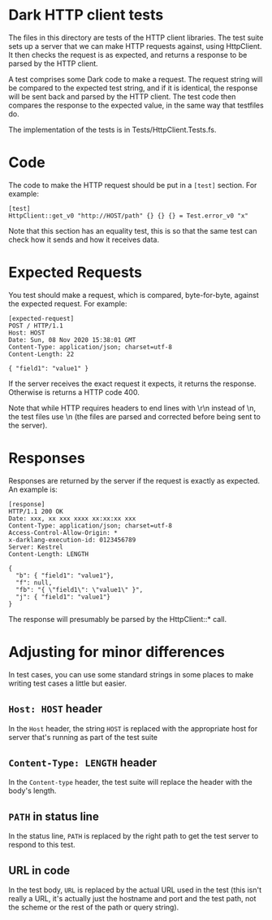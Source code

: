 # Dark HTTP client tests

The files in this directory are tests of the HTTP client libraries. The test suite
sets up a server that we can make HTTP requests against, using HttpClient. It then
checks the request is as expected, and returns a response to be parsed by the HTTP
client.

A test comprises some Dark code to make a request. The request string will be
compared to the expected test string, and if it is identical, the response will
be sent back and parsed by the HTTP client. The test code then compares the
response to the expected value, in the same way that testfiles do.

The implementation of the tests is in Tests/HttpClient.Tests.fs.

# Code

The code to make the HTTP request should be put in a `[test]` section. For example:

```
[test]
HttpClient::get_v0 "http://HOST/path" {} {} {} = Test.error_v0 "x"
```

Note that this section has an equality test, this is so that the same test can
check how it sends and how it receives data.

# Expected Requests

You test should make a request, which is compared, byte-for-byte, against the
expected request. For example:

```
[expected-request]
POST / HTTP/1.1
Host: HOST
Date: Sun, 08 Nov 2020 15:38:01 GMT
Content-Type: application/json; charset=utf-8
Content-Length: 22

{ "field1": "value1" }
```

If the server receives the exact request it expects, it returns the response.
Otherwise is returns a HTTP code 400.

Note that while HTTP requires headers to end lines with \r\n instead of \n, the
test files use \n (the files are parsed and corrected before being sent to the
server).

# Responses

Responses are returned by the server if the request is exactly as expected. An example is:

```
[response]
HTTP/1.1 200 OK
Date: xxx, xx xxx xxxx xx:xx:xx xxx
Content-Type: application/json; charset=utf-8
Access-Control-Allow-Origin: *
x-darklang-execution-id: 0123456789
Server: Kestrel
Content-Length: LENGTH

{
  "b": { "field1": "value1"},
  "f": null,
  "fb": "{ \"field1\": \"value1\" }",
  "j": { "field1": "value1"}
}
```

The response will presumably be parsed by the HttpClient::\* call.

# Adjusting for minor differences

In test cases, you can use some standard strings in some places to make writing test
cases a little but easier.

## `Host: HOST` header

In the `Host` header, the string `HOST` is replaced with the appropriate host for
server that's running as part of the test suite

## `Content-Type: LENGTH` header

In the `Content-type` header, the test suite will replace the header with the body's length.

## `PATH` in status line

In the status line, `PATH` is replaced by the right path to get the test server to
respond to this test.

## URL in code

In the test body, `URL` is replaced by the actual URL used in the test (this isn't really a URL, it's actually just the hostname and port and the test path, not the scheme or the rest of the path or query string).
